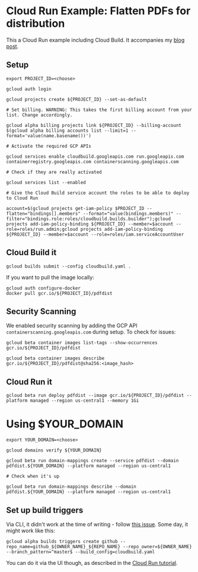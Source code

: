 # Cloud Run Example: Flatten PDFs for distribution

This a Cloud Run example including Cloud Build. It accompanies my [blog post](https://blog.hypescaler.com).

## Setup

```
export PROJECT_ID=<choose>

gcloud auth login

gcloud projects create ${PROJECT_ID} --set-as-default

# Set billing. WARNING: This takes the first billing account from your list. Change accordingly.

gcloud alpha billing projects link ${PROJECT_ID} --billing-account $(gcloud alpha billing accounts list --limit=1 --format='value(name.basename())')

# Activate the required GCP APIs

gcloud services enable cloudbuild.googleapis.com run.googleapis.com containerregistry.googleapis.com containerscanning.googleapis.com

# Check if they are really activated

gcloud services list --enabled

# Give the Cloud Build service account the roles to be able to deploy to Cloud Run

account=$(gcloud projects get-iam-policy $PROJECT_ID --flatten="bindings[].members" --format="value(bindings.members)" --filter="bindings.role:roles/cloudbuild.builds.builder");gcloud projects add-iam-policy-binding ${PROJECT_ID} --member=$account --role=roles/run.admin;gcloud projects add-iam-policy-binding ${PROJECT_ID} --member=$account --role=roles/iam.serviceAccountUser
```

## Cloud Build it

```
gcloud builds submit --config cloudbuild.yaml .
```


If you want to pull the image locally:

```
gcloud auth configure-docker
docker pull gcr.io/${PROJECT_ID}/pdfdist
```

## Security Scanning

We enabled security scanning by adding the GCP API `containerscanning.googleapis.com` during setup. To check for issues:

```
gcloud beta container images list-tags --show-occurrences gcr.io/${PROJECT_ID}/pdfdist

gcloud beta container images describe gcr.io/${PROJECT_ID}/pdfdist@sha256:<image_hash>
```

## Cloud Run it

```
gcloud beta run deploy pdfdist --image gcr.io/${PROJECT_ID}/pdfdist --platform managed --region us-central1 --memory 1Gi
```

# Using $YOUR_DOMAIN

```
export YOUR_DOMAIN=<choose>

gcloud domains verify ${YOUR_DOMAIN}

gcloud beta run domain-mappings create --service pdfdist --domain pdfdist.${YOUR_DOMAIN} --platform managed --region us-central1

# Check when it's up

gcloud beta run domain-mappings describe --domain pdfdist.${YOUR_DOMAIN} --platform managed --region us-central1

```

## Set up build triggers

Via CLI, it didn't work at the time of writing - follow [this issue](https://github.com/GoogleCloudPlatform/cloud-builders/issues/99). Some day, it might work like this:

```
gcloud alpha builds triggers create github --repo_name=github_${OWNER_NAME}_${REPO_NAME} --repo_owner=${OWNER_NAME} --branch_pattern=^master$ --build_config=cloudbuild.yaml
```

You can do it via the UI though, as described in the [Cloud Run tutorial](https://cloud.google.com/run/docs/continuous-deployment).





